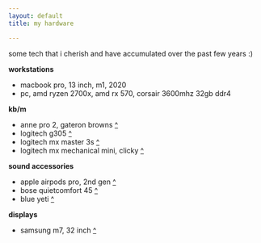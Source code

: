 ```yaml
---
layout: default
title: my hardware

---
```


some tech that i cherish and have accumulated over the past few years :)

**workstations**
* macbook pro, 13 inch, m1, 2020
* pc, amd ryzen 2700x, amd rx 570, corsair 3600mhz 32gb ddr4

**kb/m**
* anne pro 2, gateron browns <a href="https://a.co/d/aiKky6v">^</a>
* logitech g305 <a href="https://a.co/d/95abmd4">^</a>
* logitech mx master 3s <a href="https://a.co/d/g5b7GYZ">^</a>
* logitech mx mechanical mini, clicky <a href="https://a.co/d/7k5Mufm">^</a>

**sound accessories**
* apple airpods pro, 2nd gen <a href="https://www.apple.com/ca/shop/product/MTJV3AM/A/airpods-pro">^</a>
* bose quietcomfort 45 <a href="https://a.co/d/91EgDkV">^</a>
* blue yeti <a href="https://a.co/d/8dAtrnL">^</a>

**displays**
* samsung m7, 32 inch <a href="https://a.co/d/icM4KB6">^</a>
